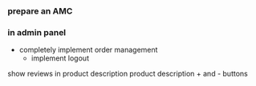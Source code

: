 ### prepare an AMC

### in admin panel
- completely implement order management
    - implement logout

show reviews in product description
product description + and - buttons